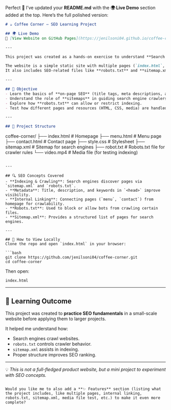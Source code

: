 Perfect 🙌 I’ve updated your **README.md** with the **🌍 Live Demo** section added at the top. Here’s the full polished version:

```markdown
# ☕ Coffee Corner – SEO Learning Project

## 🌍 Live Demo
🔗 [View Website on GitHub Pages](https://jenilsoni04.github.io/coffee-corner/)

---

This project was created as a hands-on exercise to understand **Search Engine Optimization (SEO)** concepts, **sitemaps**, and how search engines crawl and index websites.  

The website is a simple static site with multiple pages (`index.html`, `menu.html`, `contact.html`) styled using CSS.  
It also includes SEO-related files like **robots.txt** and **sitemap.xml** to explore how search engines interact with them.  

---

## 🎯 Objective
- Learn the basics of **on-page SEO** (title tags, meta descriptions, alt text, etc.).
- Understand the role of **sitemaps** in guiding search engine crawlers.
- Explore how **robots.txt** can allow or restrict indexing.
- Test how different pages and resources (HTML, CSS, media) are handled by crawlers.

---

## 📂 Project Structure
```

coffee-corner/
├── index.html       # Homepage
├── menu.html        # Menu page
├── contact.html     # Contact page
├── style.css        # Stylesheet
├── sitemap.xml      # Sitemap for search engines
├── robot.txt        # Robots.txt file for crawler rules
└── video.mp4        # Media file (for testing indexing)

````

---

## 🔍 SEO Concepts Covered
- **Indexing & Crawling**: Search engines discover pages via `sitemap.xml` and `robots.txt`.  
- **Metadata**: Title, description, and keywords in `<head>` improve visibility.  
- **Internal Linking**: Connecting pages (`menu`, `contact`) from homepage for crawlability.  
- **Robots.txt**: Used to block or allow bots from crawling certain files.  
- **Sitemap.xml**: Provides a structured list of pages for search engines.  

---

## 🚀 How to View Locally
Clone the repo and open `index.html` in your browser:

```bash
git clone https://github.com/jenilsoni04/coffee-corner.git
cd coffee-corner
````

Then open:

```
index.html
```

---

## 📜 Learning Outcome

This project was created to **practice SEO fundamentals** in a small-scale website before applying them to larger projects.

It helped me understand how:

* Search engines crawl websites.
* `robots.txt` controls crawler behavior.
* `sitemap.xml` assists in indexing.
* Proper structure improves SEO ranking.

---

💡 *This is not a full-fledged product website, but a mini project to experiment with SEO concepts.*

```

Would you like me to also add a **✨ Features** section (listing what the project includes, like multiple pages, internal linking, robots.txt, sitemap.xml, media file test, etc.) to make it even more complete?
```
